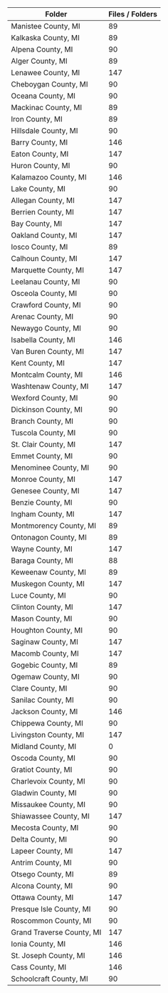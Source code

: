 | Folder                    |   Files / Folders |
|---------------------------|-------------------|
| Manistee County, MI       |                89 |
| Kalkaska County, MI       |                89 |
| Alpena County, MI         |                90 |
| Alger County, MI          |                89 |
| Lenawee County, MI        |               147 |
| Cheboygan County, MI      |                90 |
| Oceana County, MI         |                90 |
| Mackinac County, MI       |                89 |
| Iron County, MI           |                89 |
| Hillsdale County, MI      |                90 |
| Barry County, MI          |               146 |
| Eaton County, MI          |               147 |
| Huron County, MI          |                90 |
| Kalamazoo County, MI      |               146 |
| Lake County, MI           |                90 |
| Allegan County, MI        |               147 |
| Berrien County, MI        |               147 |
| Bay County, MI            |               147 |
| Oakland County, MI        |               147 |
| Iosco County, MI          |                89 |
| Calhoun County, MI        |               147 |
| Marquette County, MI      |               147 |
| Leelanau County, MI       |                90 |
| Osceola County, MI        |                90 |
| Crawford County, MI       |                90 |
| Arenac County, MI         |                90 |
| Newaygo County, MI        |                90 |
| Isabella County, MI       |               146 |
| Van Buren County, MI      |               147 |
| Kent County, MI           |               147 |
| Montcalm County, MI       |               146 |
| Washtenaw County, MI      |               147 |
| Wexford County, MI        |                90 |
| Dickinson County, MI      |                90 |
| Branch County, MI         |                90 |
| Tuscola County, MI        |                90 |
| St. Clair County, MI      |               147 |
| Emmet County, MI          |                90 |
| Menominee County, MI      |                90 |
| Monroe County, MI         |               147 |
| Genesee County, MI        |               147 |
| Benzie County, MI         |                90 |
| Ingham County, MI         |               147 |
| Montmorency County, MI    |                89 |
| Ontonagon County, MI      |                89 |
| Wayne County, MI          |               147 |
| Baraga County, MI         |                88 |
| Keweenaw County, MI       |                89 |
| Muskegon County, MI       |               147 |
| Luce County, MI           |                90 |
| Clinton County, MI        |               147 |
| Mason County, MI          |                90 |
| Houghton County, MI       |                90 |
| Saginaw County, MI        |               147 |
| Macomb County, MI         |               147 |
| Gogebic County, MI        |                89 |
| Ogemaw County, MI         |                90 |
| Clare County, MI          |                90 |
| Sanilac County, MI        |                90 |
| Jackson County, MI        |               146 |
| Chippewa County, MI       |                90 |
| Livingston County, MI     |               147 |
| Midland County, MI        |                 0 |
| Oscoda County, MI         |                90 |
| Gratiot County, MI        |                90 |
| Charlevoix County, MI     |                90 |
| Gladwin County, MI        |                90 |
| Missaukee County, MI      |                90 |
| Shiawassee County, MI     |               147 |
| Mecosta County, MI        |                90 |
| Delta County, MI          |                90 |
| Lapeer County, MI         |               147 |
| Antrim County, MI         |                90 |
| Otsego County, MI         |                89 |
| Alcona County, MI         |                90 |
| Ottawa County, MI         |               147 |
| Presque Isle County, MI   |                90 |
| Roscommon County, MI      |                90 |
| Grand Traverse County, MI |               147 |
| Ionia County, MI          |               146 |
| St. Joseph County, MI     |               146 |
| Cass County, MI           |               146 |
| Schoolcraft County, MI    |                90 |